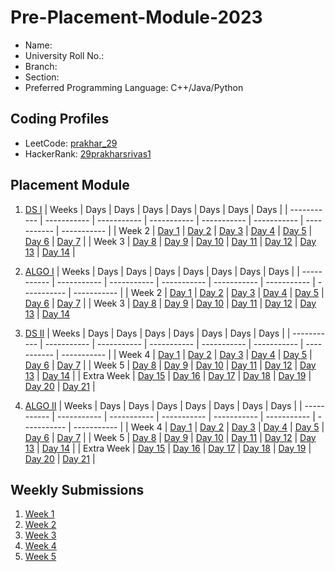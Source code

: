 # Pre-Placement-Module-2023

- Name: 
- University Roll No.:
- Branch:
- Section:
- Preferred Programming Language: C++/Java/Python

## Coding Profiles
- LeetCode: [prakhar_29](https://leetcode.com/prakhar_29/)
- HackerRank: [29prakharsrivas1](https://www.hackerrank.com/29prakharsrivas1)

## Placement Module
1. [DS I](https://github.com/prakharsrivastava29/Pre-Placement-Module-2023/tree/main/DS%20I)
    | Weeks | Days | Days | Days | Days | Days | Days | Days |
    | ----------- | ----------- | ----------- | ----------- | ----------- | ----------- | ----------- | ----------- | 
    | Week 2 | [Day 1](https://github.com/prakharsrivastava29/Pre-Placement-Module-2023/tree/main/DS%20I/Day%201) | [Day 2](https://github.com/prakharsrivastava29/Pre-Placement-Module-2023/tree/main/DS%20I/Day%202) | [Day 3](https://github.com/prakharsrivastava29/Pre-Placement-Module-2023/tree/main/DS%20I/Day%203) | [Day 4](https://github.com/prakharsrivastava29/Pre-Placement-Module-2023/tree/main/DS%20I/Day%204) | [Day 5](https://github.com/prakharsrivastava29/Pre-Placement-Module-2023/tree/main/DS%20I/Day%205) | [Day 6](https://github.com/prakharsrivastava29/Pre-Placement-Module-2023/tree/main/DS%20I/Day%206) | [Day 7](https://github.com/prakharsrivastava29/Pre-Placement-Module-2023/tree/main/DS%20I/Day%207) |
    | Week 3 | [Day 8](https://github.com/prakharsrivastava29/Pre-Placement-Module-2023/tree/main/DS%20I/Day%208) | [Day 9](https://github.com/prakharsrivastava29/Pre-Placement-Module-2023/tree/main/DS%20I/Day%209) | [Day 10](https://github.com/prakharsrivastava29/Pre-Placement-Module-2023/tree/main/DS%20I/Day%2010) | [Day 11](https://github.com/prakharsrivastava29/Pre-Placement-Module-2023/tree/main/DS%20I/Day%2011) | [Day 12](https://github.com/prakharsrivastava29/Pre-Placement-Module-2023/tree/main/DS%20I/Day%2012) | [Day 13](https://github.com/prakharsrivastava29/Pre-Placement-Module-2023/tree/main/DS%20I/Day%2013) | [Day 14](https://github.com/prakharsrivastava29/Pre-Placement-Module-2023/tree/main/DS%20I/Day%2014) |
    
2. [ALGO I](https://github.com/prakharsrivastava29/Pre-Placement-Module-2023/tree/main/ALGO%20I)
    | Weeks | Days | Days | Days | Days | Days | Days | Days |
    | ----------- | ----------- | ----------- | ----------- | ----------- | ----------- | ----------- | ----------- |
    | Week 2 | [Day 1](https://github.com/prakharsrivastava29/Pre-Placement-Module-2023/tree/main/ALGO%20I/Day%201) | [Day 2](https://github.com/prakharsrivastava29/Pre-Placement-Module-2023/tree/main/ALGO%20I/Day%202) | [Day 3](https://github.com/prakharsrivastava29/Pre-Placement-Module-2023/tree/main/ALGO%20I/Day%203) | [Day 4](https://github.com/prakharsrivastava29/Pre-Placement-Module-2023/tree/main/ALGO%20I/Day%204) | [Day 5](https://github.com/prakharsrivastava29/Pre-Placement-Module-2023/tree/main/ALGO%20I/Day%205) | [Day 6](https://github.com/prakharsrivastava29/Pre-Placement-Module-2023/tree/main/ALGO%20I/Day%206) | [Day 7](https://github.com/prakharsrivastava29/Pre-Placement-Module-2023/tree/main/ALGO%20I/Day%207) |
    | Week 3 | [Day 8](https://github.com/prakharsrivastava29/Pre-Placement-Module-2023/tree/main/ALGO%20I/Day%208) | [Day 9](https://github.com/prakharsrivastava29/Pre-Placement-Module-2023/tree/main/ALGO%20I/Day%209) | [Day 10](https://github.com/prakharsrivastava29/Pre-Placement-Module-2023/tree/main/ALGO%20I/Day%2010) | [Day 11](https://github.com/prakharsrivastava29/Pre-Placement-Module-2023/tree/main/ALGO%20I/Day%2011) | [Day 12](https://github.com/prakharsrivastava29/Pre-Placement-Module-2023/tree/main/ALGO%20I/Day%2012) | [Day 13](https://github.com/prakharsrivastava29/Pre-Placement-Module-2023/tree/main/ALGO%20I/Day%2013) | [Day 14](https://github.com/prakharsrivastava29/Pre-Placement-Module-2023/tree/main/ALGO%20I/Day%2014)  
    
3. [DS II](https://github.com/prakharsrivastava29/Pre-Placement-Module-2023/tree/main/DS%20II)
    | Weeks | Days | Days | Days | Days | Days | Days | Days |
    | ----------- | ----------- | ----------- | ----------- | ----------- | ----------- | ----------- | ----------- |
    | Week 4 | [Day 1](https://github.com/prakharsrivastava29/Pre-Placement-Module-2023/tree/main/DS%20II/Day%201) | [Day 2](https://github.com/prakharsrivastava29/Pre-Placement-Module-2023/tree/main/DS%20II/Day%202) | [Day 3](https://github.com/prakharsrivastava29/Pre-Placement-Module-2023/tree/main/DS%20II/Day%203) | [Day 4](https://github.com/prakharsrivastava29/Pre-Placement-Module-2023/tree/main/DS%20II/Day%204) | [Day 5](https://github.com/prakharsrivastava29/Pre-Placement-Module-2023/tree/main/DS%20II/Day%205) | [Day 6](https://github.com/prakharsrivastava29/Pre-Placement-Module-2023/tree/main/DS%20II/Day%206) | [Day 7](https://github.com/prakharsrivastava29/Pre-Placement-Module-2023/tree/main/DS%20II/Day%207) | 
    | Week 5 | [Day 8](https://github.com/prakharsrivastava29/Pre-Placement-Module-2023/tree/main/DS%20II/Day%208) | [Day 9](https://github.com/prakharsrivastava29/Pre-Placement-Module-2023/tree/main/DS%20II/Day%209) | [Day 10](https://github.com/prakharsrivastava29/Pre-Placement-Module-2023/tree/main/DS%20II/Day%2010) | [Day 11](https://github.com/prakharsrivastava29/Pre-Placement-Module-2023/tree/main/DS%20II/Day%2011) | [Day 12](https://github.com/prakharsrivastava29/Pre-Placement-Module-2023/tree/main/DS%20II/Day%2012) | [Day 13](https://github.com/prakharsrivastava29/Pre-Placement-Module-2023/tree/main/DS%20II/Day%2013) | [Day 14](https://github.com/prakharsrivastava29/Pre-Placement-Module-2023/tree/main/DS%20II/Day%2014) |
    | Extra Week | [Day 15](https://github.com/prakharsrivastava29/Pre-Placement-Module-2023/tree/main/DS%20II/Day%2015) | [Day 16](https://github.com/prakharsrivastava29/Pre-Placement-Module-2023/tree/main/DS%20II/Day%2016) | [Day 17](https://github.com/prakharsrivastava29/Pre-Placement-Module-2023/tree/main/DS%20II/Day%2017) | [Day 18](https://github.com/prakharsrivastava29/Pre-Placement-Module-2023/tree/main/DS%20II/Day%2018) | [Day 19](https://github.com/prakharsrivastava29/Pre-Placement-Module-2023/tree/main/DS%20II/Day%2019) | [Day 20](https://github.com/prakharsrivastava29/Pre-Placement-Module-2023/tree/main/DS%20II/Day%2020) | [Day 21](https://github.com/prakharsrivastava29/Pre-Placement-Module-2023/tree/main/DS%20II/Day%2021) |
    
4. [ALGO II](https://github.com/prakharsrivastava29/Pre-Placement-Module-2023/tree/main/ALGO%20II)
    | Weeks | Days | Days | Days | Days | Days | Days | Days |
    | ----------- | ----------- | ----------- | ----------- | ----------- | ----------- | ----------- | ----------- |
    | Week 4 | [Day 1](https://github.com/prakharsrivastava29/Pre-Placement-Module-2023/tree/main/ALGO%20II/Day%201) | [Day 2](https://github.com/prakharsrivastava29/Pre-Placement-Module-2023/tree/main/ALGO%20II/Day%202) | [Day 3](https://github.com/prakharsrivastava29/Pre-Placement-Module-2023/tree/main/ALGO%20II/Day%203) | [Day 4](https://github.com/prakharsrivastava29/Pre-Placement-Module-2023/tree/main/ALGO%20II/Day%204) | [Day 5](https://github.com/prakharsrivastava29/Pre-Placement-Module-2023/tree/main/ALGO%20II/Day%205) | [Day 6](https://github.com/prakharsrivastava29/Pre-Placement-Module-2023/tree/main/ALGO%20II/Day%206) | [Day 7](https://github.com/prakharsrivastava29/Pre-Placement-Module-2023/tree/main/ALGO%20II/Day%207) |
    | Week 5 | [Day 8](https://github.com/prakharsrivastava29/Pre-Placement-Module-2023/tree/main/ALGO%20II/Day%208) | [Day 9](https://github.com/prakharsrivastava29/Pre-Placement-Module-2023/tree/main/ALGO%20II/Day%209) | [Day 10](https://github.com/prakharsrivastava29/Pre-Placement-Module-2023/tree/main/ALGO%20II/Day%2010) | [Day 11](https://github.com/prakharsrivastava29/Pre-Placement-Module-2023/tree/main/ALGO%20II/Day%2011) | [Day 12](https://github.com/prakharsrivastava29/Pre-Placement-Module-2023/tree/main/ALGO%20II/Day%2012) | [Day 13](https://github.com/prakharsrivastava29/Pre-Placement-Module-2023/tree/main/ALGO%20II/Day%2013) | [Day 14](https://github.com/prakharsrivastava29/Pre-Placement-Module-2023/tree/main/ALGO%20II/Day%2014) |
    | Extra Week | [Day 15](https://github.com/prakharsrivastava29/Pre-Placement-Module-2023/tree/main/ALGO%20II/Day%2015) | [Day 16](https://github.com/prakharsrivastava29/Pre-Placement-Module-2023/tree/main/ALGO%20II/Day%2016) | [Day 17](https://github.com/prakharsrivastava29/Pre-Placement-Module-2023/tree/main/ALGO%20II/Day%2017) | [Day 18](https://github.com/prakharsrivastava29/Pre-Placement-Module-2023/tree/main/ALGO%20II/Day%2018) | [Day 19](https://github.com/prakharsrivastava29/Pre-Placement-Module-2023/tree/main/ALGO%20II/Day%2019) | [Day 20](https://github.com/prakharsrivastava29/Pre-Placement-Module-2023/tree/main/ALGO%20II/Day%2020) | [Day 21](https://github.com/prakharsrivastava29/Pre-Placement-Module-2023/tree/main/ALGO%20II/Day%2021) |

## Weekly Submissions
1. [Week 1](https://github.com/prakharsrivastava29/Pre-Placement-Module-2023/tree/main/Weekly%20Submissions/Week%201)
2. [Week 2](https://github.com/prakharsrivastava29/Pre-Placement-Module-2023/tree/main/Weekly%20Submissions/Week%202)
3. [Week 3](https://github.com/prakharsrivastava29/Pre-Placement-Module-2023/tree/main/Weekly%20Submissions/Week%203)
4. [Week 4](https://github.com/prakharsrivastava29/Pre-Placement-Module-2023/tree/main/Weekly%20Submissions/Week%204)
5. [Week 5](https://github.com/prakharsrivastava29/Pre-Placement-Module-2023/tree/main/Weekly%20Submissions/Week%205)
